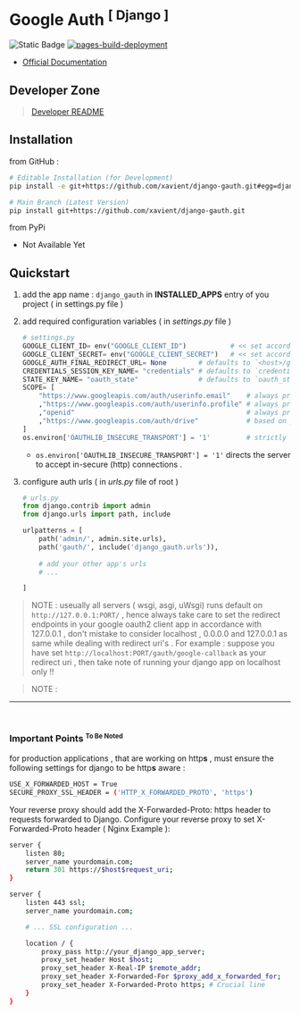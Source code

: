 # Google Auth <sup>[ Django ]<sup>

![Static Badge](https://img.shields.io/badge/latest-0.1.0-blue)  [![pages-build-deployment](https://github.com/masterPiece93/django-gauth/actions/workflows/pages/pages-build-deployment/badge.svg)](https://github.com/masterPiece93/django-gauth/actions/workflows/pages/pages-build-deployment)


* [Official Documentation](https://masterpiece93.github.io/django-gauth/)

## Developer Zone

> [Developer README](./dev.README.md)

## Installation

<!-- Implement Carousal -->

from GitHub :
```sh
# Editable Installation (for Development)
pip install -e git+https://github.com/xavient/django-gauth.git#egg=django_gauth
```

```sh
# Main Branch (Latest Version)
pip install git+https://github.com/xavient/django-gauth.git
```

from PyPi
- Not Available Yet

## Quickstart

1. add the app name : `django_gauth` in **INSTALLED_APPS** entry of you project ( in settings.py file )
2. add required configuration variables ( in *settings.py* file )    
    ```python
    # settings.py
    GOOGLE_CLIENT_ID= env("GOOGLE_CLIENT_ID")           # << set according to your oauth2 client
    GOOGLE_CLIENT_SECRET= env("GOOGLE_CLIENT_SECRET")   # << set according to your oauth2 client
    GOOGLE_AUTH_FINAL_REDIRECT_URL= None        # defaults to `<host>/gauth/`
    CREDENTIALS_SESSION_KEY_NAME= "credentials" # defaults to `credentials`
    STATE_KEY_NAME= "oauth_state"               # defaults to `oauth_state`
    SCOPE= [
        "https://www.googleapis.com/auth/userinfo.email"    # always preffered
        ,"https://www.googleapis.com/auth/userinfo.profile" # always preffered
        ,"openid"                                           # always preffered
        ,"https://www.googleapis.com/auth/drive"            # based on your usage
    ]
    os.environ['OAUTHLIB_INSECURE_TRANSPORT'] = '1'         # strictly for local-development only
    ```

    - `os.environ['OAUTHLIB_INSECURE_TRANSPORT'] = '1'` directs the server to accept in-secure (http) connections .

3. configure auth urls ( in *urls.py* file of root )
    ```python
    # urls.py
    from django.contrib import admin
    from django.urls import path, include

    urlpatterns = [
        path('admin/', admin.site.urls),
        path('gauth/', include('django_gauth.urls')),
        
        # add your other app's urls
        # ...

    ]
    ```
> NOTE : useually all servers ( wsgi, asgi, uWsgi) runs default on `http://127.0.0.1:PORT/` , hence always take care to set the redirect endpoints in your google oauth2 client app in accordance with 127.0.0.1 , don't mistake to consider localhost , 0.0.0.0 and 127.0.0.1 as same while dealing with redirect uri's . For example : suppose you have set `http://localhost:PORT/gauth/google-callback` as your redirect uri , then take note of running your django app on localhost only !!

> NOTE : 
---
<br>

### Important Points <sup> <small>To Be Noted</small> </sup>

for production applications , that are working on http**s** , must ensure the following settings for django to be http**s** aware :
```sh
USE_X_FORWARDED_HOST = True
SECURE_PROXY_SSL_HEADER = ('HTTP_X_FORWARDED_PROTO', 'https')
```

Your reverse proxy should add the X-Forwarded-Proto: https header to requests forwarded to Django.
Configure your reverse proxy to set X-Forwarded-Proto header ( Nginx Example ):
```sh
server {
    listen 80;
    server_name yourdomain.com;
    return 301 https://$host$request_uri;
}

server {
    listen 443 ssl;
    server_name yourdomain.com;

    # ... SSL configuration ...

    location / {
        proxy_pass http://your_django_app_server;
        proxy_set_header Host $host;
        proxy_set_header X-Real-IP $remote_addr;
        proxy_set_header X-Forwarded-For $proxy_add_x_forwarded_for;
        proxy_set_header X-Forwarded-Proto https; # Crucial line
    }
}
```
